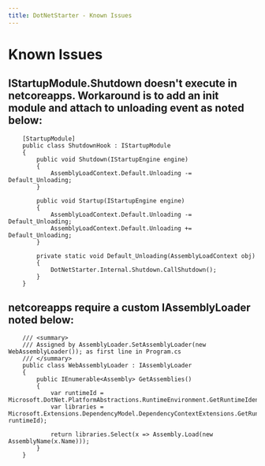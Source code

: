 ```yaml
---
title: DotNetStarter - Known Issues
---
```

# Known Issues

## IStartupModule.Shutdown doesn't execute in netcoreapps. Workaround is to add an init module and attach to unloading event as noted below:
```
    [StartupModule]
    public class ShutdownHook : IStartupModule
    {
        public void Shutdown(IStartupEngine engine)
        {
            AssemblyLoadContext.Default.Unloading -= Default_Unloading;
        }

        public void Startup(IStartupEngine engine)
        {
            AssemblyLoadContext.Default.Unloading -= Default_Unloading;
            AssemblyLoadContext.Default.Unloading += Default_Unloading;
        }

        private static void Default_Unloading(AssemblyLoadContext obj)
        {
            DotNetStarter.Internal.Shutdown.CallShutdown();
        }
    }
```

## netcoreapps require a custom IAssemblyLoader noted below:
```
    /// <summary>
    /// Assigned by AssemblyLoader.SetAssemblyLoader(new WebAssemblyLoader()); as first line in Program.cs
    /// </summary>
    public class WebAssemblyLoader : IAssemblyLoader
    {
        public IEnumerable<Assembly> GetAssemblies()
        {
            var runtimeId = Microsoft.DotNet.PlatformAbstractions.RuntimeEnvironment.GetRuntimeIdentifier();
            var libraries = Microsoft.Extensions.DependencyModel.DependencyContextExtensions.GetRuntimeAssemblyNames(Microsoft.Extensions.DependencyModel.DependencyContext.Default, runtimeId);

            return libraries.Select(x => Assembly.Load(new AssemblyName(x.Name)));
        }
    }

```